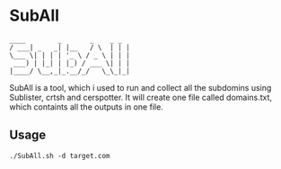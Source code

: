 # SubAll 
```
____        _       _    _ _ 
/ ___| _   _| |__   / \  | | |
\___ \| | | | '_ \ / _ \ | | |
 ___) | |_| | |_) / ___ \| | |
|____/ \__,_|_.__/_/   \_\_|_|

```
 SubAll is a tool, which i used to run and collect all the subdomins using Sublister, crtsh and cerspotter.
 It will create one file called domains.txt, which containts all the outputs in one file.

## Usage
 `./SubAll.sh -d target.com`
